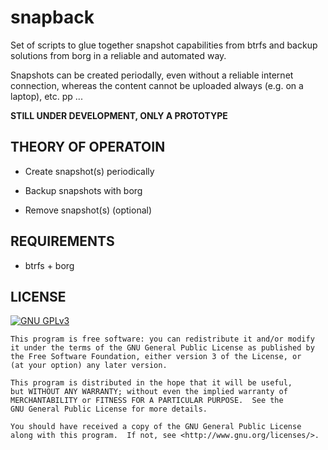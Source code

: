 # snapback

Set of scripts to glue together snapshot capabilities from btrfs and backup
solutions from borg in a reliable and automated way.

Snapshots can be created periodally, even without a reliable internet
connection, whereas the content cannot be uploaded always (e.g. on a
laptop), etc. pp ...

**STILL UNDER DEVELOPMENT, ONLY A PROTOTYPE**

## THEORY OF OPERATOIN

- Create snapshot(s) periodically

- Backup snapshots with borg

- Remove snapshot(s) (optional)

## REQUIREMENTS

- btrfs + borg

## LICENSE

[![GNU GPLv3](http://www.gnu.org/graphics/gplv3-127x51.png "GNU GPLv3")](http://www.gnu.org/licenses/gpl.html)

    This program is free software: you can redistribute it and/or modify
    it under the terms of the GNU General Public License as published by
    the Free Software Foundation, either version 3 of the License, or
    (at your option) any later version.

    This program is distributed in the hope that it will be useful,
    but WITHOUT ANY WARRANTY; without even the implied warranty of
    MERCHANTABILITY or FITNESS FOR A PARTICULAR PURPOSE.  See the
    GNU General Public License for more details.

    You should have received a copy of the GNU General Public License
    along with this program.  If not, see <http://www.gnu.org/licenses/>.

